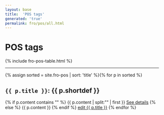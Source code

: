 ```yaml
---
layout: base
title:  'POS tags'
generated: 'true'
permalink: fro/pos/all.html
---
```


# POS tags

{% include fro-pos-table.html %}

----------

{% assign sorted = site.fro-pos | sort: 'title' %}{% for p in sorted %}
<a id="al-fro-pos/{{ p.title }}" class="al-dest"/>
<h2><code>{{ p.title }}</code>: {{ p.shortdef }}</h2>
{% if p.content contains "<!--details-->" %}    
{{ p.content | split:"<!--details-->" | first }}
<a href="{{ p.title }}" class="al-doc">See details</a>
{% else %}
{{ p.content }}
{% endif %}
<a href="{{ site.git_edit }}/{% if p.collection %}{{ p.relative_path }}{% else %}{{ p.path }}{% endif %}" target="#">edit {{ p.title }}</a>
{% endfor %}
